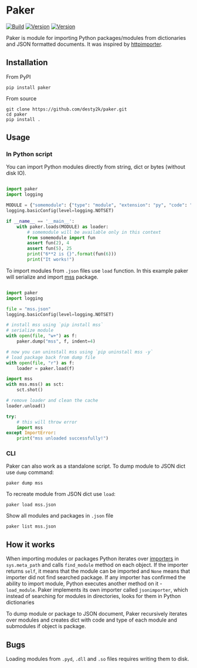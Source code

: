 # Paker

[![Build](https://github.com/desty2k/paker/actions/workflows/build.yml/badge.svg)](https://github.com/desty2k/paker/actions/workflows/build.yml)
[![Version](https://img.shields.io/pypi/v/paker)](https://pypi.org/project/paker/)
[![Version](https://img.shields.io/pypi/dm/paker)](https://pypi.org/project/paker/)


Paker is module for importing Python packages/modules from dictionaries and JSON formatted documents. 
It was inspired by [httpimporter](https://github.com/operatorequals/httpimport).


## Installation
From PyPI

```shell
pip install paker
```

From source

```shell
git clone https://github.com/desty2k/paker.git
cd paker
pip install .
```

## Usage

### In Python script

You can import Python modules directly from string, dict or bytes (without disk IO).

```python

import paker
import logging

MODULE = {"somemodule": {"type": "module", "extension": "py", "code": "fun = lambda x: x**2"}}
logging.basicConfig(level=logging.NOTSET)

if __name__ == '__main__':
    with paker.loads(MODULE) as loader:
        # somemodule will be available only in this context
        from somemodule import fun
        assert fun(2), 4
        assert fun(5), 25
        print("6**2 is {}".format(fun(6)))
        print("It works!")

```

To import modules from `.json` files use `load` function.
In this example paker will serialize and import [mss](https://pypi.org/project/mss/) package.

```python

import paker
import logging

file = "mss.json"
logging.basicConfig(level=logging.NOTSET)

# install mss using `pip install mss`
# serialize module
with open(file, "w+") as f:
    paker.dump("mss", f, indent=4)

# now you can uninstall mss using `pip uninstall mss -y`
# load package back from dump file
with open(file, "r") as f:
    loader = paker.load(f)

import mss
with mss.mss() as sct:
    sct.shot()

# remove loader and clean the cache
loader.unload()

try:
    # this will throw error
    import mss
except ImportError:
    print("mss unloaded successfully!")

```


### CLI
Paker can also work as a standalone script.
To dump module to JSON dict use `dump` command:

```shell
paker dump mss
```

To recreate module from JSON dict use `load`:

```shell
paker load mss.json
```

Show all modules and packages in `.json` file

```shell
paker list mss.json
```

## How it works

When importing modules or packages Python iterates over [importers](https://docs.python.org/3/glossary.html#term-importer) in `sys.meta_path` and calls `find_module` method on each object.
If the importer returns `self`, it means that the module can be imported and `None` means that importer did not find searched package.
If any importer has confirmed the ability to import module, Python executes another method on it - `load_module`.
Paker implements its own importer called `jsonimporter`, which instead of searching for modules in directories, looks for them in Python dictionaries

To dump module or package to JSON document, Paker recursively iterates over modules and creates dict with 
code and type of each module and submodules if object is package.

## Bugs

Loading modules from `.pyd`, `.dll` and `.so` files requires writing them to disk.

